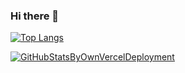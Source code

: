 ### Hi there 👋

<!--
**ShuntaroOkuma/ShuntaroOkuma** is a ✨ _special_ ✨ repository because its `README.md` (this file) appears on your GitHub profile.

Here are some ideas to get you started:

- 🔭 I’m currently working on ...
- 🌱 I’m currently learning ...
- 👯 I’m looking to collaborate on ...
- 🤔 I’m looking for help with ...
- 💬 Ask me about ...
- 📫 How to reach me: ...
- 😄 Pronouns: ...
- ⚡ Fun fact: ...
-->

[![Top Langs](https://github-readme-stats.vercel.app/api/top-langs/?username=ShuntaroOkuma&layout=compact&theme=tokyonight)](https://github.com/anuraghazra/github-readme-stats)

[![GitHubStatsByOwnVercelDeployment](https://github-readme-stats-eight-lyart-86.vercel.app/api?username=ShuntaroOkuma&show_icons=true&layout=compact&theme=tokyonight)](https://github-readme-stats-eight-lyart-86.vercel.app/api?username=ShuntaroOkuma&show_icons=true)
